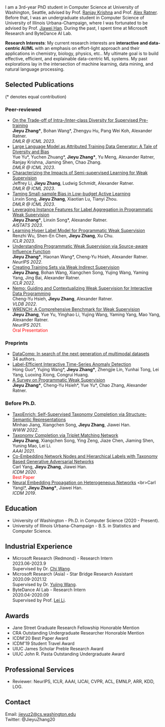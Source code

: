 I am a 3rd-year PhD student in Computer Science at University of Washington, Seattle, advised by Prof. [Ranjay Krishna](http://www.ranjaykrishna.com/index.html) and Prof. [Alex Ratner](https://ajratner.github.io/). Before that, I was an undergraduate student in Computer Science of University of Illinois Urbana-Champaign, where I was fortunated to be advised by Prof. [Jiawei Han](http://hanj.cs.illinois.edu/). During the past, I spent time at Microsoft Research and ByteDance AI Lab.

**Research Interests**: My current research interests are **interactive and data-centric AI/ML** with an emphasis on effort-light approach and their applications in chemistry, biology, physics, etc.. My ultimate goal is to build effective, efficient, and explainable data-centric ML systems. My past explorations lay in the intersection of machine learning, data mining, and natural language processing.

## Selected Publications
(\* denotes equal contribution)

### Peer-reviewed
- [On the Trade-off of Intra-/Inter-class Diversity for Supervised Pre-training](https://arxiv.org/abs/2305.12224)
<br>**Jieyu Zhang\***, Bohan Wang\*, Zhengyu Hu, Pang Wei Koh, Alexander Ratner.
<br>*DMLR @ ICML 2023*.
- [Large Language Model as Attributed Training Data Generator: A Tale of Diversity and Bias]()
<br>Yue Yu\*, Yuchen Zhuang\*, **Jieyu Zhang\***, Yu Meng, Alexander Ratner, Ranjay Krishna, Jiaming Shen, Chao Zhang.
<br>*DMLR @ ICML 2023*.
- [Characterizing the Impacts of Semi-supervised Learning for Weak Supervision]()
<br>Jeffrey Li, **Jieyu Zhang**, Ludwig Schmidt, Alexander Ratner.
<br>*DMLR @ ICML 2023*.
- [Taming Small-sample Bias in Low-budget Active Learning]()
<br>Linxin Song, **Jieyu Zhang**, Xiaotian Lu, Tianyi Zhou.
<br>*DMLR @ ICML 2023*.
- [Leveraging Instance Features for Label Aggregation in Programmatic Weak Supervision](https://arxiv.org/abs/2210.02724)
<br>**Jieyu Zhang\***, Linxin Song\*, Alexander Ratner.
<br>*AISTATS 2023*.
- [Learning Hyper Label Model for Programmatic Weak Supervision](https://openreview.net/forum?id=aCQt_BrkSjC)
<br>Renzhi Wu, Shen-En Chen, **Jieyu Zhang**, Xu Chu.
<br>*ICLR 2023*.
- [Understanding Programmatic Weak Supervision via Source-aware Influence Function](https://arxiv.org/abs/2205.12879)
<br>**Jieyu Zhang\***, Haonan Wang\*, Cheng-Yu Hsieh, Alexander Ratner.
<br>*NeurIPS 2022*.
- [Creating Training Sets via Weak Indirect Supervision](https://arxiv.org/abs/2110.03484)
<br>**Jieyu Zhang**, Bohan Wang, Xiangchen Song, Yujing Wang, Yaming Yang, Jing Bai, Alexander Ratner.
<br>*ICLR 2022*.
- [Nemo: Guiding and Contextualizing Weak Supervision for Interactive Data Programming](https://arxiv.org/abs/2203.01382)
<br>Cheng-Yu Hsieh, **Jieyu Zhang**, Alexander Ratner.
<br>*VLDB 2022*.
- [WRENCH: A Comprehensive Benchmark for Weak Supervision](https://arxiv.org/abs/2109.11377)
<br>**Jieyu Zhang**, Yue Yu, Yinghao Li, Yujing Wang, Yaming Yang, Mao Yang, Alexander Ratner.
<br>*NeurIPS 2021*.
<br><font color=red>Oral Presentation</font>

### Preprints
- [DataComp: In search of the next generation of multimodal datasets](https://arxiv.org/abs/2304.14108)
<br>34 authors.
- [Label-Efficient Interactive Time-Series Anomaly Detection](https://arxiv.org/abs/2212.14621)
<br>Hong Guo\*, Yujing Wang\*, **Jieyu Zhang\***, Zhengjie Lin, Yunhai Tong, Lei Yang, Luoxing Xiong, Congrui Huang.
- [A Survey on Programmatic Weak Supervision](https://arxiv.org/abs/2202.05433)
<br>**Jieyu Zhang\***, Cheng-Yu Hsieh\*, Yue Yu\*, Chao Zhang, Alexander Ratner.

### Before Ph.D.
- [TaxoEnrich: Self-Supervised Taxonomy Completion via Structure-Semantic Representations](https://arxiv.org/abs/2202.04887)
<br>Minhao Jiang, Xiangchen Song, **Jieyu Zhang**, Jiawei Han.
<br>*WWW 2022*.
- [Taxonomy Completion via Triplet Matching Network](https://arxiv.org/abs/2101.01896)
<br>**Jieyu Zhang**, Xiangchen Song, Ying Zeng, Jiaze Chen, Jiaming Shen, Yuning Mao, Lei Li.
<br>*AAAI 2021*.
- [Co-Embedding Network Nodes and Hierarchical Labels with Taxonomy Based Generative Adversarial Networks](https://www.computer.org/csdl/proceedings-article/icdm/2020/831600a721/1r54IXOTRSg)
<br>Carl Yang, **Jieyu Zhang**, Jiawei Han.
<br>*ICDM 2020*.
<br><font color=red>Best Paper</font>
- [Neural Embedding Propagation on Heterogeneous Networks]([https://www.computer.org/csdl/proceedings-article/icdm/2020/831600a721/1r54IXOTRSg](https://arxiv.org/abs/1910.00005))
<br>Carl Yang\*, **Jieyu Zhang\***, Jiawei Han.
<br>*ICDM 2019*.


## Education
- University of Washington - Ph.D. in Computer Science  (2020 - Present). 
- University of Illinois Urbana-Champaign - B.S. in Statistics and Computer Science. 

## Industrial Experience
- Microsoft Research (Redmond) - Research Intern
<br> 2023.06-2023.9
<br> Supervised by Dr. [Chi Wang](https://www.microsoft.com/en-us/research/people/chiw/).
- Microsoft Research (Asia) - Star Bridge Research Assistant
<br> 2020.09-2021.12
<br> Supervised by Dr. [Yujing Wang](https://scholar.google.com/citations?user=YgL4rywAAAAJ&hl=en).
- ByteDance AI Lab - Research Intern
<br> 2020.04-2020.09
<br> Supervised by Prof. [Lei Li](https://lileicc.github.io/).

## Awards
- Jane Street Graduate Research Fellowship Honorable Mention
- CRA Outstanding Undergraduate Researcher Honorable Mention
- ICDM'20 Best Paper Award
- ICDM'19 Student Travel Award
- UIUC James Scholar Preble Research Award
- UIUC John R. Pasta Outstanding Undergraduate Award

## Professional Services
- Reviewer: NeurIPS, ICLR, AAAI, IJCAI, CVPR, ACL, EMNLP, ARR, KDD, LOG.

## Contact
Email: jieyuz2@cs.washington.edu
<br>Twitter: @JieyuZhang20
